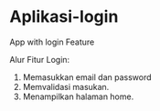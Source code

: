 # Aplikasi-login
App with login Feature

Alur Fitur Login:
1. Memasukkan email dan password
2. Memvalidasi masukan.
3. Menampilkan halaman home.
